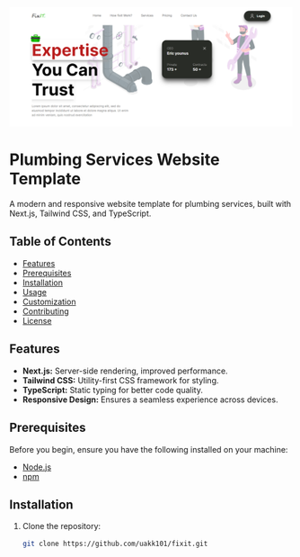 ![Alt text](image.png)

# Plumbing Services Website Template

A modern and responsive website template for plumbing services, built with Next.js, Tailwind CSS, and TypeScript.

## Table of Contents

- [Features](#features)
- [Prerequisites](#prerequisites)
- [Installation](#installation)
- [Usage](#usage)
- [Customization](#customization)
- [Contributing](#contributing)
- [License](#license)

## Features

- **Next.js:** Server-side rendering, improved performance.
- **Tailwind CSS:** Utility-first CSS framework for styling.
- **TypeScript:** Static typing for better code quality.
- **Responsive Design:** Ensures a seamless experience across devices.

## Prerequisites

Before you begin, ensure you have the following installed on your machine:

- [Node.js](https://nodejs.org/)
- [npm](https://www.npmjs.com/)

## Installation

1. Clone the repository:

   ```bash
   git clone https://github.com/uakk101/fixit.git
   ```
